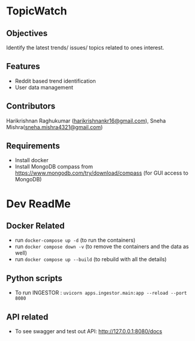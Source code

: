 # TopicWatch

## Objectives
Identify the latest trends/ issues/ topics related to ones interest.

## Features
- Reddit based trend identification
- User data management

## Contributors
Harikrishnan Raghukumar (harikrishnankr16@gmail.com), Sneha Mishra(sneha.mishra4321@gmail.com)

## Requirements
- Install docker
- Install MongoDB compass from https://www.mongodb.com/try/download/compass (for GUI access to MongoDB)

# Dev ReadMe

## Docker Related
- run `docker-compose up -d` (to run the containers)
- run `docker compose down -v` (to remove the containers and the data as well)
- run `docker compose up --build` (to rebuild with all the details)

## Python scripts
- To run INGESTOR : `uvicorn apps.ingestor.main:app --reload --port 8080`

## API related 
- To see swagger and test out API: http://127.0.0.1:8080/docs

